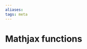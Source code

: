 ```yaml
---
aliases: 
tags: meta
---
```

# Mathjax functions
$$
\newcommand{\cis}{\operatorname{cis}}
\newcommand{\C}{\Bbb C}
\newcommand{\Z}{\Bbb Z}
\newcommand{\R}{\Bbb R}
\newcommand{\N}{\Bbb N}
\newcommand{\Q}{\Bbb Q}
\newcommand{\I}{\Bbb I}$$
